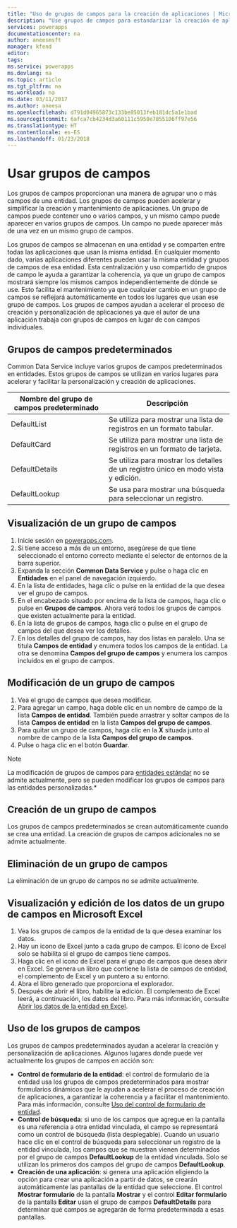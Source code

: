 ```yaml
---
title: "Uso de grupos de campos para la creación de aplicaciones | Microsoft Docs"
description: "Use grupos de campos para estandarizar la creación de aplicaciones en la base de datos."
services: powerapps
documentationcenter: na
author: aneesmsft
manager: kfend
editor: 
tags: 
ms.service: powerapps
ms.devlang: na
ms.topic: article
ms.tgt_pltfrm: na
ms.workload: na
ms.date: 03/11/2017
ms.author: aneesa
ms.openlocfilehash: d791d04965873c133be85013feb181dc5a1e1bad
ms.sourcegitcommit: 6afca7cb4234d3a60111c5950e7855106ff97e56
ms.translationtype: HT
ms.contentlocale: es-ES
ms.lasthandoff: 01/23/2018
---
```

# <a name="use-field-groups"></a>Usar grupos de campos
Los grupos de campos proporcionan una manera de agrupar uno o más campos de una entidad. Los grupos de campos pueden acelerar y simplificar la creación y mantenimiento de aplicaciones. Un grupo de campos puede contener uno o varios campos, y un mismo campo puede aparecer en varios grupos de campos. Un campo no puede aparecer más de una vez en un mismo grupo de campos.

Los grupos de campos se almacenan en una entidad y se comparten entre todas las aplicaciones que usan la misma entidad. En cualquier momento dado, varias aplicaciones diferentes pueden usar la misma entidad y grupos de campos de esa entidad. Esta centralización y uso compartido de grupos de campo le ayuda a garantizar la coherencia, ya que un grupo de campos mostrará siempre los mismos campos independientemente de dónde se use. Esto facilita el mantenimiento ya que cualquier cambio en un grupo de campos se reflejará automáticamente en todos los lugares que usan ese grupo de campos. Los grupos de campos ayudan a acelerar el proceso de creación y personalización de aplicaciones ya que el autor de una aplicación trabaja con grupos de campos en lugar de con campos individuales.

## <a name="default-field-groups"></a>Grupos de campos predeterminados
Common Data Service incluye varios grupos de campos predeterminados en entidades. Estos grupos de campos se utilizan en varios lugares para acelerar y facilitar la personalización y creación de aplicaciones.

| Nombre del grupo de campos predeterminado | Descripción |
| --- | --- |
| DefaultList |Se utiliza para mostrar una lista de registros en un formato tabular. |
| DefaultCard |Se utiliza para mostrar una lista de registros en un formato de tarjeta. |
| DefaultDetails |Se utiliza para mostrar los detalles de un registro único en modo vista y edición. |
| DefaultLookup |Se usa para mostrar una búsqueda para seleccionar un registro. |

## <a name="view-a-field-group"></a>Visualización de un grupo de campos
1. Inicie sesión en [powerapps.com](https://web.powerapps.com).
2. Si tiene acceso a más de un entorno, asegúrese de que tiene seleccionado el entorno correcto mediante el selector de entornos de la barra superior.
3. Expanda la sección **Common Data Service** y pulse o haga clic en **Entidades** en el panel de navegación izquierdo.
4. En la lista de entidades, haga clic o pulse en la entidad de la que desea ver el grupo de campos.
5. En el encabezado situado por encima de la lista de campos, haga clic o pulse en **Grupos de campos**. Ahora verá todos los grupos de campos que existen actualmente para la entidad.
6. En la lista de grupos de campos, haga clic o pulse en el grupo de campos del que desea ver los detalles.
7. En los detalles del grupo de campos, hay dos listas en paralelo. Una se titula **Campos de entidad** y enumera todos los campos de la entidad. La otra se denomina **Campos del grupo de campos** y enumera los campos incluidos en el grupo de campos.

## <a name="modify-a-field-group"></a>Modificación de un grupo de campos
1. Vea el grupo de campos que desea modificar.
2. Para agregar un campo, haga doble clic en un nombre de campo de la lista **Campos de entidad**. También puede arrastrar y soltar campos de la lista **Campos de entidad** en la lista **Campos del grupo de campos**.
3. Para quitar un grupo de campos, haga clic en la **X** situada junto al nombre de campo de la lista **Campos del grupo de campos**.
4. Pulse o haga clic en el botón **Guardar**.

> [!NOTE]
> La modificación de grupos de campos para [entidades estándar](guided-learning/manage-data.yml#step-2) no se admite actualmente, pero se pueden modificar los grupos de campos para las entidades personalizadas.*

## <a name="creating-a-field-group"></a>Creación de un grupo de campos
Los grupos de campos predeterminados se crean automáticamente cuando se crea una entidad. La creación de grupos de campos adicionales no se admite actualmente.

## <a name="delete-a-field-group"></a>Eliminación de un grupo de campos
La eliminación de un grupo de campos no se admite actualmente.

## <a name="view-and-edit-field-group-data-in-microsoft-excel"></a>Visualización y edición de los datos de un grupo de campos en Microsoft Excel
1. Vea los grupos de campos de la entidad de la que desea examinar los datos.
2. Hay un icono de Excel junto a cada grupo de campos. El icono de Excel solo se habilita si el grupo de campos tiene campos.
3. Haga clic en el icono de Excel para el grupo de campos que desea abrir en Excel. Se genera un libro que contiene la lista de campos de entidad, el complemento de Excel y un puntero a su entorno.
4. Abra el libro generado que proporciona el explorador.
5. Después de abrir el libro, habilite la edición. El complemento de Excel leerá, a continuación, los datos del libro. Para más información, consulte [Abrir los datos de la entidad en Excel](data-platform-interactive-excel.md).

## <a name="field-group-usage"></a>Uso de los grupos de campos
Los grupos de campos predeterminados ayudan a acelerar la creación y personalización de aplicaciones. Algunos lugares donde puede ver actualmente los grupos de campos en acción son:

* **Control de formulario de la entidad**: el control de formulario de la entidad usa los grupos de campos predeterminados para mostrar formularios dinámicos que le ayudan a acelerar el proceso de creación de aplicaciones, a garantizar la coherencia y a facilitar el mantenimiento. Para más información, consulte [Uso del control de formulario de entidad](entity-form-control.md).
* **Control de búsqueda**: si uno de los campos que agregue en la pantalla es una referencia a otra entidad vinculada, el campo se representará como un control de búsqueda (lista desplegable). Cuando un usuario hace clic en el control de búsqueda para seleccionar un registro de la entidad vinculada, los campos que se muestran vienen determinados por el grupo de campos **DefaultLookup** de la entidad vinculada. Solo se utilizan los primeros dos campos del grupo de campos **DefaultLookup**.
* **Creación de una aplicación**: si genera una aplicación eligiendo la opción para crear una aplicación a partir de datos, se crearán automáticamente las pantallas de la entidad que seleccione. El control **Mostrar formulario** de la pantalla **Mostrar** y el control **Editar formulario** de la pantalla **Editar** usan el grupo de campos **DefaultDetails** para determinar qué campos se agregarán de forma predeterminada a esas pantallas.


